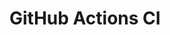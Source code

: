 # GitHub Actions CI

























































































































































































































































































































































































































































































































